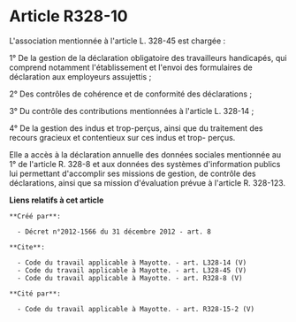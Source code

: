 # Article R328-10

L'association mentionnée à l'article L. 328-45 est chargée : 

1° De la gestion de la déclaration obligatoire des travailleurs handicapés, qui comprend notamment l'établissement et l'envoi
des formulaires de déclaration aux employeurs assujettis ; 

2° Des contrôles de cohérence et de conformité des déclarations ; 

3° Du contrôle des contributions mentionnées à l'article L. 328-14 ; 

4° De la gestion des indus et trop-perçus, ainsi que du traitement des recours gracieux et contentieux sur ces indus et trop-
perçus. 

Elle a accès à la déclaration annuelle des données sociales mentionnée au 1° de l'article R. 328-8 et aux données des
systèmes d'information publics lui permettant d'accomplir ses missions de gestion, de contrôle des déclarations, ainsi que sa
mission d'évaluation prévue à l'article R. 328-123.

**Liens relatifs à cet article**

	**Créé par**:

	  - Décret n°2012-1566 du 31 décembre 2012 - art. 8

	**Cite**:

	  - Code du travail applicable à Mayotte. - art. L328-14 (V)
	  - Code du travail applicable à Mayotte. - art. L328-45 (V)
	  - Code du travail applicable à Mayotte. - art. R328-8 (V)

	**Cité par**:

	  - Code du travail applicable à Mayotte. - art. R328-15-2 (V)
